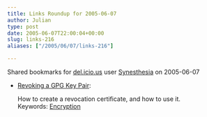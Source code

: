```yaml
---
title: Links Roundup for 2005-06-07
author: Julian
type: post
date: 2005-06-07T22:00:04+00:00
slug: links-216 
aliases: ["/2005/06/07/links-216"]

---
```

Shared bookmarks for [del.icio.us][1] user  [Synesthesia][2] on 2005-06-07

  * [Revoking a GPG Key Pair][3]:
  
    How to create a revocation certificate, and how to use it.   
    Keywords: [Encryption][4]

 [1]: https://del.icio.us/
 [2]: https://del.icio.us/synesthesia
 [3]: https://blog.carthik.net/vault/2005/05/25/revoking-a-gpg-key-pair/ "https://blog.carthik.net/vault/2005/05/25/revoking-a-gpg-key-pair/"
 [4]: https://del.icio.us/synesthesia/Encryption
